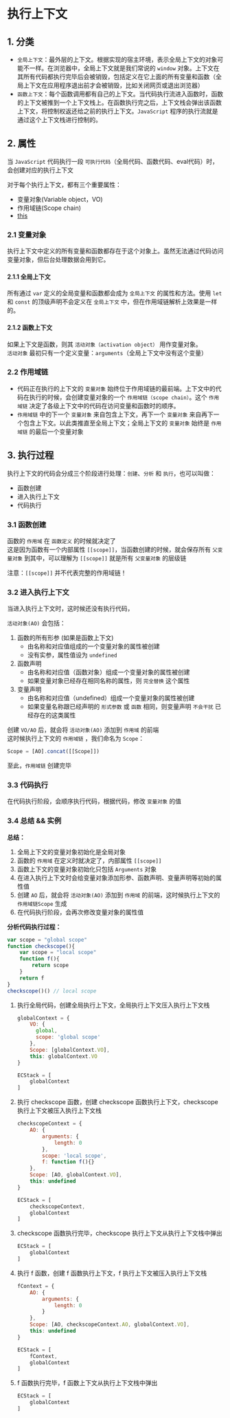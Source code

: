 # 执行上下文
## 1. 分类
- `全局上下文`：最外层的上下文。根据实现的宿主环境，表示全局上下文的对象可能不一样。在浏览器中，全局上下文就是我们常说的 `window` 对象。上下文在其所有代码都执行完毕后会被销毁，包括定义在它上面的所有变量和函数（全局上下文在应用程序退出前才会被销毁，比如关闭网页或退出浏览器）
- `函数上下文`：每个函数调用都有自己的上下文。当代码执行流进入函数时，函数的上下文被推到一个上下文栈上。在函数执行完之后，上下文栈会弹出该函数上下文，将控制权返还给之前的执行上下文。`JavaScript` 程序的执行流就是通过这个上下文栈进行控制的。
## 2. 属性
当 `JavaScript` 代码执行一段 `可执行代码`（全局代码、函数代码、eval代码）时，会创建对应的执行上下文

对于每个执行上下文，都有三个重要属性：
- 变量对象(Variable object，VO)
- 作用域链(Scope chain)
- [this](JavaScript-this绑定.md)

### 2.1 变量对象
执行上下文中定义的所有变量和函数都存在于这个对象上。虽然无法通过代码访问变量对象，但后台处理数据会用到它。

#### 2.1.1 全局上下文
所有通过 `var` 定义的全局变量和函数都会成为 `全局上下文` 的属性和方法。使用 `let` 和 `const` 的顶级声明不会定义在 `全局上下文` 中，但在作用域链解析上效果是一样的。
#### 2.1.2 函数上下文
如果上下文是函数，则其 `活动对象（activation object）` 用作变量对象。  
`活动对象` 最初只有一个定义变量：`arguments`（全局上下文中没有这个变量）

### 2.2 作用域链
- 代码正在执行的上下文的 `变量对象` 始终位于作用域链的最前端。上下文中的代码在执行的时候，会创建变量对象的一个 `作用域链（scope chain）`。这个 `作用域链` 决定了各级上下文中的代码在访问变量和函数时的顺序。  
- `作用域链` 中的下一个 `变量对象` 来自包含上下文，再下一个 `变量对象` 来自再下一个包含上下文。以此类推直至全局上下文；全局上下文的 `变量对象` 始终是 `作用域链` 的最后一个变量对象

## 3. 执行过程
执行上下文的代码会分成三个阶段进行处理：`创建`、`分析` 和 `执行`，也可以叫做：
- 函数创建
- 进入执行上下文
- 代码执行

### 3.1 函数创建
函数的 `作用域` 在 `函数定义` 的时候就决定了  
这是因为函数有一个内部属性 `[[scope]]`，当函数创建的时候，就会保存所有 `父变量对象` 到其中，可以理解为 `[[scope]]` 就是所有 `父变量对象` 的层级链  

注意：`[[scope]]` 并不代表完整的作用域链！
### 3.2 进入执行上下文
当进入执行上下文时，这时候还没有执行代码，

`活动对象(AO)` 会包括：

1. 函数的所有形参 (如果是函数上下文)
   - 由名称和对应值组成的一个变量对象的属性被创建
   - 没有实参，属性值设为 `undefined`
2. 函数声明
   - 由名称和对应值（函数对象）组成一个变量对象的属性被创建
   - 如果变量对象已经存在相同名称的属性，则 `完全替换` 这个属性
3. 变量声明
   - 由名称和对应值（undefined）组成一个变量对象的属性被创建
   - 如果变量名称跟已经声明的 `形式参数` 或 `函数` 相同，则变量声明 `不会干扰` 已经存在的这类属性

创建 `VO/AO` 后，就会将 `活动对象(AO)` 添加到 `作用域` 的前端  
这时候执行上下文的 `作用域链` ，我们命名为 `Scope`：
```JavaScript
Scope = [AO].concat([[Scope]])
```
至此，`作用域链` 创建完毕
### 3.3 代码执行
在代码执行阶段，会顺序执行代码，根据代码，修改 `变量对象` 的值

### 3.4 总结 && 实例
**总结：**

1. 全局上下文的变量对象初始化是全局对象
2. 函数的 `作用域` 在定义时就决定了，内部属性 `[[scope]]`
3. 函数上下文的变量对象初始化只包括 `Arguments` 对象
4. 在进入执行上下文时会给变量对象添加形参、函数声明、变量声明等初始的属性值
5. 创建 `AO` 后，就会将 `活动对象(AO)` 添加到 `作用域` 的前端，这时候执行上下文的 `作用域链Scope` 生成
6. 在代码执行阶段，会再次修改变量对象的属性值

**分析代码执行过程：**
```JavaScript
var scope = "global scope"
function checkscope(){
    var scope = "local scope"
    function f(){
        return scope
    }
    return f
}
checkscope()() // local scope
```
1. 执行全局代码，创建全局执行上下文，全局执行上下文压入执行上下文栈
    ```JavaScript
    globalContext = {
        VO: {
          global,
          scope: 'global scope'
        },
        Scope: [globalContext.VO],
        this: globalContext.VO
    }

    ECStack = [
        globalContext
    ]
    ```
2. 执行 checkscope 函数，创建 checkscope 函数执行上下文，checkscope 执行上下文被压入执行上下文栈
    ```JavaScript
    checkscopeContext = {
        AO: {
            arguments: {
                length: 0
            },
            scope: 'local scope',
            f: function f(){}
        },
        Scope: [AO, globalContext.VO],
        this: undefined
    }

    ECStack = [
        checkscopeContext,
        globalContext
    ]
    ```
3. checkscope 函数执行完毕，checkscope 执行上下文从执行上下文栈中弹出
    ```JavaScript
    ECStack = [
        globalContext
    ]
    ```
4. 执行 f 函数，创建 f 函数执行上下文，f 执行上下文被压入执行上下文栈
    ```JavaScript
    fContext = {
        AO: {
            arguments: {
                length: 0
            }
        },
        Scope: [AO, checkscopeContext.AO, globalContext.VO],
        this: undefined
    }

    ECStack = [
        fContext,
        globalContext
    ]
    ```
5. f 函数执行完毕，f 函数上下文从执行上下文栈中弹出
    ```JavaScript
    ECStack = [
        globalContext
    ]
    ```